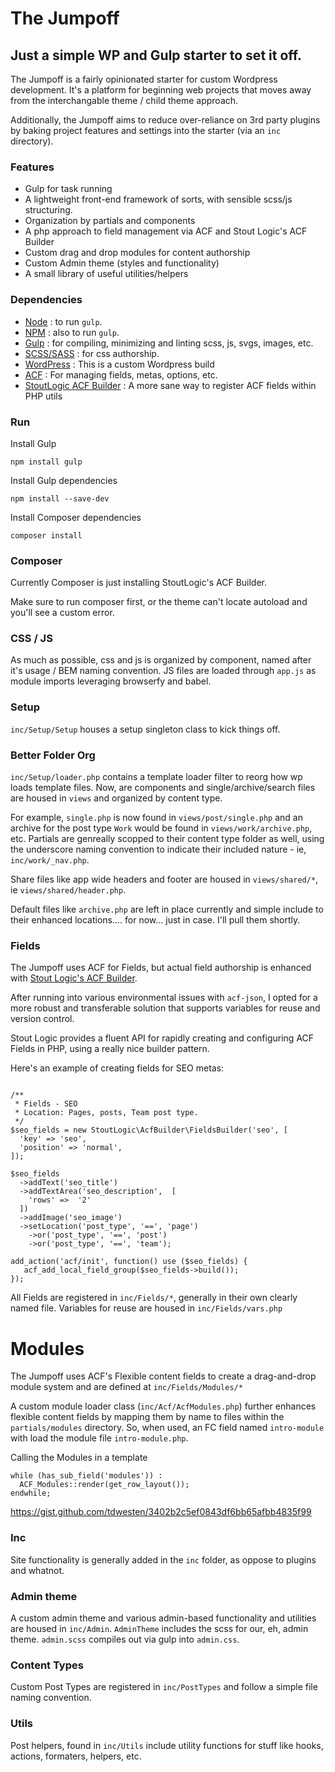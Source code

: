 # The Jumpoff

## Just a simple WP and Gulp starter to set it off.

The Jumpoff is a fairly opinionated starter for custom Wordpress development. It's a platform for beginning web projects that moves away from the interchangable theme / child theme approach.

Additionally, the Jumpoff aims to reduce over-reliance on 3rd party plugins by baking project features and settings into the starter (via an `inc` directory).

### Features

- Gulp for task running
- A lightweight front-end framework of sorts, with sensible scss/js structuring.
- Organization by partials and components
- A php approach to field management via ACF and Stout Logic's ACF Builder
- Custom drag and drop modules for content authorship
- Custom Admin theme (styles and functionality)
- A small library of useful utilities/helpers

### Dependencies
- [Node](https://nodejs.org/en/download/) : to run `gulp`.
- [NPM](https://www.npmjs.com/get-npm) : also to run `gulp`.
- [Gulp](https://gulpjs.com/) : for compiling, minimizing and linting scss, js, svgs, images, etc.
- [SCSS/SASS](https://sass-lang.com/) : for css authorship.
- [WordPress](https://wordpress.org/) : This is a custom Wordpress build
- [ACF](https://www.advancedcustomfields.com/pro/) : For managing fields, metas, options, etc.
- [StoutLogic ACF Builder](https://github.com/StoutLogic/acf-builder) : A more sane way to register ACF fields within PHP utils

### Run

Install Gulp

```
npm install gulp
```

Install Gulp dependencies

```
npm install --save-dev
```

Install Composer dependencies

```
composer install
```


### Composer

Currently Composer is just installing StoutLogic's ACF Builder.

Make sure to run composer first, or the theme can't locate autoload and you'll see a custom error.


### CSS / JS

As much as possible, css and js is organized by component, named after it's usage / BEM naming convention. JS files are loaded through `app.js` as module imports leveraging browserfy and babel.

### Setup
`inc/Setup/Setup` houses a setup singleton class to kick things off.

### Better Folder Org
`inc/Setup/loader.php` contains a template loader filter to reorg how wp loads template files.
Now, are components and single/archive/search files are housed in `views` and organized by content type.

For example, `single.php` is now found in `views/post/single.php` and an archive for the post type `Work` would be found in `views/work/archive.php`, etc. Partials are genreally scopped to their content type folder as well, using the underscore naming convention to indicate their included nature - ie, `inc/work/_nav.php`.

Share files like app wide headers and footer are housed in `views/shared/*`, ie `views/shared/header.php`.

Default files like `archive.php` are left in place currently and simple include to their enhanced locations.... for now... just in case. I'll pull them shortly.

### Fields

The Jumpoff uses ACF for Fields, but actual field authorship is enhanced with [Stout Logic's ACF Builder](https://github.com/StoutLogic/acf-builder).


After running into various environmental issues with `acf-json`, I opted for a more robust and transferable solution that supports variables for reuse and version control.

Stout Logic provides a fluent API for rapidly creating and configuring ACF Fields in PHP, using a really nice builder pattern.

Here's an example of creating fields for SEO metas:

```

/**
 * Fields - SEO
 * Location: Pages, posts, Team post type.
 */
$seo_fields = new StoutLogic\AcfBuilder\FieldsBuilder('seo', [
  'key' => 'seo',
  'position' => 'normal',
]);

$seo_fields
  ->addText('seo_title')
  ->addTextArea('seo_description',  [
    'rows' =>  '2'
  ])
  ->addImage('seo_image')
  ->setLocation('post_type', '==', 'page')
    ->or('post_type', '==', 'post')
    ->or('post_type', '==', 'team');

add_action('acf/init', function() use ($seo_fields) {
   acf_add_local_field_group($seo_fields->build());
});
```

All Fields are registered in `inc/Fields/*`, generally in their own clearly named file. Variables for reuse are housed in `inc/Fields/vars.php`


# Modules

The Jumpoff uses ACF's Flexible content fields to create a drag-and-drop module system and are defined at `inc/Fields/Modules/*`

A custom module loader class (`inc/Acf/AcfModules.php`) further enhances flexible content fields by mapping them by name to files within the `partials/modules` directory. So, when used, an FC field named `intro-module` with load the module file `intro-module.php`.

Calling the Modules in a template

```
while (has_sub_field('modules')) :
  ACF_Modules::render(get_row_layout());
endwhile;
```

https://gist.github.com/tdwesten/3402b2c5ef0843df6bb65afbb4835f99


### Inc

Site functionality is generally added in the `inc` folder, as oppose to plugins and whatnot.


### Admin theme

A custom admin theme and various admin-based functionality and utilities are housed in `inc/Admin`. `AdminTheme` includes the scss for our, eh, admin theme. `admin.scss` compiles out via gulp into `admin.css`.

### Content Types

Custom Post Types are registered in `inc/PostTypes` and follow a simple file naming convention.

### Utils

Post helpers, found in `inc/Utils` include utility functions for stuff like hooks, actions, formaters, helpers, etc.
